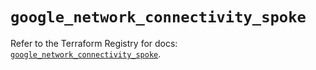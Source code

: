 # `google_network_connectivity_spoke`

Refer to the Terraform Registry for docs: [`google_network_connectivity_spoke`](https://registry.terraform.io/providers/hashicorp/google/6.34.0/docs/resources/network_connectivity_spoke).
